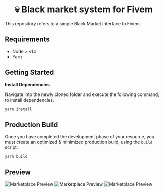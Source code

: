 <h1 align="center">💀 Black market system for Fivem</h1>

This repository refers to a simple Black Market interface to Fivem. 

## Requirements
* Node > v14
* Yarn

## Getting Started
**Install Dependencies**

Navigate into the newly cloned folder and execute
the following command, to install dependencies.

```sh
yarn install
```

## Production Build
Once you have completed the development phase of your resource,
you must create an optimized & minimized production build, using
the `build` script.

```sh
yarn build
```

## Preview
![Marketplace Preview](https://media.discordapp.net/attachments/894609191870812262/1062764130878095430/unknown.png?width=1246&height=655 "Marketplace Preview")
![Marketplace Preview](https://media.discordapp.net/attachments/894609191870812262/1062764141594558546/unknown.png?width=1246&height=655 "Marketplace Preview")
![Marketplace Preview](https://media.discordapp.net/attachments/894609191870812262/1062764148007645194/unknown.png?width=1244&height=654 "Marketplace Preview")